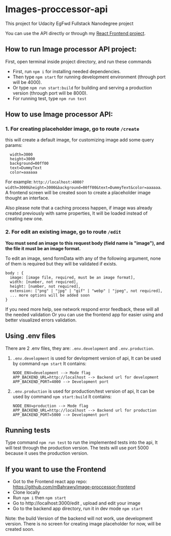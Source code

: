 # Images-proccessor-api
This project for Udacity EgFwd Fullstack Nanodegree project 

You can use the API directly or through my [React Frontend project](https://github.com/mBahrawy/image-proccessor-frontend).


## How to run Image processor API project:
First, open terminal inside project directory, and run these commands

- First, run `npm i` for installing needed dependencies.
- Then type `npm start` for running development environment (through port will be 4000).
- Or type `npm run start:build` for building and serving a production version (through port will be 8000).
- For running test, type `npm run test`


## How to use Image processor API:

### 1. For creating placeholder image, go to route `/create`
this will create a default image, for customizing image add some query params:
```
  width=3000
  height=3000
  background=00ff00
  text=DummyText
  color=aaaaaa
```

For example: `http://localhost:4000?width=3000&height=3000&background=00ff00&text=DummyText&color=aaaaaa`.
A frontend screen will be created soon to create a placeholder image thought an interface.

Also please note that a caching process happen, if image was already created previously with same properties, It will be loaded instead of creating new one.


### 2. For edit an existing image, go to route `/edit`
**You must send an image to this request body (field name is "image"), and the file it must be an image format.**

To edit an image, send formData with any of the following argument, none of them is required but they will be validated if exists.

```
body : {
  image: [image file, required, must be an image format],
  width: [number, not required],
  height: [number, not required],
  extension: ["png" | "jpg" | "gif" | "webp" | "jpeg", not required],
  ... more options will be added soon
}
```
If you need more help, see network respond error feedback, these will all the needed validation 
Or you can use the frontend app for easier using and better visualized errors validation.

## Using .env files
There are 2 .env files, they are: `.env.development` and `.env.production`.
  1. `.env.development` is used for devlopment version of api, It can be used by command `npm start`
      It contains:
      ```
      NODE_ENV=development --> Mode flag
      APP_BACKEND_URL=http://localhost --> Backend url for development
      APP_BACKEND_PORT=4000 --> Development port
      ```

  2. `.env.production` is used for production/test version of api, It can be used by command `npm start:build`
      It contains:
      ```
      NODE_ENV=production --> Mode flag
      APP_BACKEND_URL=http://localhost --> Backend url for production
      APP_BACKEND_PORT=5000 --> Development port
      ```
      


## Running tests
Type command `npm run test` to run the implemented tests into the api, It will test through the production version.
The tests will use port 5000 because it uses the production version.

## If you want to use the Frontend

  - Got to the Frontend react app repo: https://github.com/mBahrawy/image-proccessor-frontend
  - Clone locally
  - Run `npm i` then `npm start`
  - Go to http://localhost:3000/edit , upload and edit your image
  - Go to the backend app directory, run it in dev mode `npm start` 

Note: the build Version of the backend will not work, use development version.
There is no screen for creating image placeholder for now, will be created soon.
